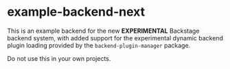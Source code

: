 # example-backend-next

This is an example backend for the new **EXPERIMENTAL** Backstage backend system,
with added support for the experimental dynamic backend plugin loading
provided by the `backend-plugin-manager` package.

Do not use this in your own projects.
